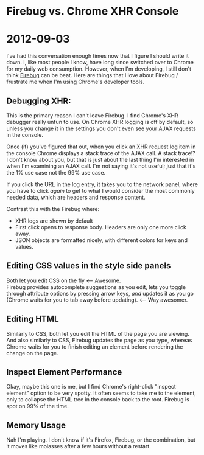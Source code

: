 # Firebug vs. Chrome XHR Console
# 2012-09-03

I've had this conversation enough times now that I figure I should write it down.  I, like most people I know, have long since switched over to Chrome for my daily web consumption.  However, when I'm developing, I still don't think [Firebug](http://getfirebug.com/) can be beat.  Here are things that I love about Firebug / frustrate me when I'm using Chrome's developer tools.  

## Debugging XHR: 
This is the primary reason I can't leave Firebug.  I find Chrome's XHR debugger really unfun to use.  On Chrome XHR logging is off by default, so unless you change it in the settings you don't even see your AJAX requests in the console.  

Once (if) you've figured that out, when you click an XHR request log item in the console Chrome displays a stack trace of the AJAX call.  A stack trace!? I don't know about you, but that is just about the last thing I'm interested in when I'm examining an AJAX call.  I'm not saying it's not useful; just that it's the 1% use case not the 99% use case.  

If you click the URL in the log entry, it takes you to the network panel, where you have to click *again* to get to what I would consider the most commonly needed data, which are headers and response content. 

Contrast this with the Firebug where:  
* XHR logs are shown by default  
* First click opens to response body.  Headers are only one more click away.  
* JSON objects are formatted nicely, with different colors for keys and values.  

## Editing CSS values in the style side panels  
Both let you edit CSS on the fly <-- Awesome.  
Firebug provides autocomplete suggestions as you edit, lets you toggle through attribute options by pressing arrow keys, *and* updates it as you go (Chrome waits for you to tab away before updating).  <-- Way awesomer.  

## Editing HTML  
Similarly to CSS, both let you edit the HTML of the page you are viewing.  And also similarly to CSS, Firebug updates the page as you type, whereas Chrome waits for you to finish editing an element before rendering the change on the page.  

## Inspect Element Performance  
Okay, maybe this one is me, but I find Chrome's right-click "inspect element" option to be very spotty. It often seems to take me to the element, only to collapse the HTML tree in the console back to the root.  Firebug is spot on 99% of the time.  

## Memory Usage  
Nah I'm playing.  I don't know if it's Firefox, Firebug, or the combination, but it moves like molasses after a few hours without a restart.  
